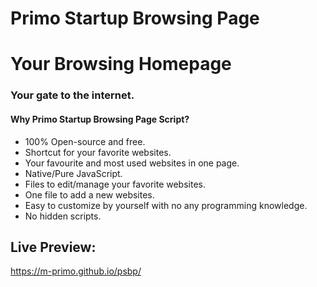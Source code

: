 # Primo Startup Browsing Page
# Your Browsing Homepage
### Your gate to the internet.

#### Why Primo Startup Browsing Page Script?
- 100% Open-source and free.
- Shortcut for your favorite websites.
- Your favourite and most used websites in one page.
- Native/Pure JavaScript.
- Files to edit/manage your favorite websites.
- One file to add a new websites.
- Easy to customize by yourself with no any programming knowledge.
- No hidden scripts.

## Live Preview:
https://m-primo.github.io/psbp/
